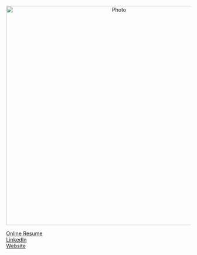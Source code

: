 
<p align="center">
  <img src="https://github.com/mreskandarinasab/mreskandarinasab.github.io/blob/master/images/logo.svg?raw=true" alt="Photo" style="width: 600px;"/> 
</p>

<a href="rezadatascience.com/resume.pdf"> Online Resume </a>
<br/>
<a href="linkedin.com/in/rezadatascience">LinkedIn </a>
<br/>
<a href="rezadatascience.com"> Website </a>


